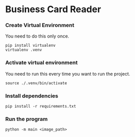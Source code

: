 # Business Card Reader

### Create Virtual Environment
You need to do this only once.

```
pip install virtualenv
virtualenv .venv
```

### Activate virtual environment
You need to run this every time you want to run the project.
```
source ./.venv/bin/activate
```

### Install dependencies
```
pip install -r requirements.txt
```

### Run the program
```
python -m main <image_path>
```